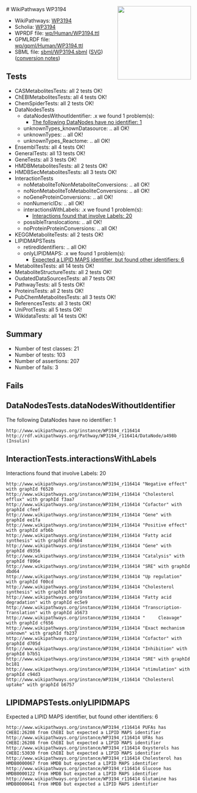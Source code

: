 <img style="float: right; width: 200px" src="../logo.png" />
# WikiPathways WP3194

* WikiPathways: [WP3194](https://identifiers.org/wikipathways:WP3194)
* Scholia: [WP3194](https://scholia.toolforge.org/wikipathways/WP3194)
* WPRDF file: [wp/Human/WP3194.ttl](../wp/Human/WP3194.ttl)
* GPMLRDF file: [wp/gpml/Human/WP3194.ttl](../wp/gpml/Human/WP3194.ttl)
* SBML file: [sbml/WP3194.sbml](../sbml/WP3194.sbml) ([SVG](../sbml/WP3194.svg)) ([conversion notes](../sbml/WP3194.txt))

## Tests
* CASMetabolitesTests: all 2 tests OK!
* ChEBIMetabolitesTests: all 4 tests OK!
* ChemSpiderTests: all 2 tests OK!
* DataNodesTests
    * dataNodesWithoutIdentifier: .x we found 1 problem(s):
        * [The following DataNodes have no identifier: 1](#d2d32fa0)
    * unknownTypes_knownDatasource: .. all OK!
    * unknownTypes: .. all OK!
    * unknownTypes_Reactome: .. all OK!
* EnsemblTests: all 4 tests OK!
* GeneralTests: all 13 tests OK!
* GeneTests: all 3 tests OK!
* HMDBMetabolitesTests: all 2 tests OK!
* HMDBSecMetabolitesTests: all 3 tests OK!
* InteractionTests
    * noMetaboliteToNonMetaboliteConversions: .. all OK!
    * noNonMetaboliteToMetaboliteConversions: .. all OK!
    * noGeneProteinConversions: .. all OK!
    * nonNumericIDs: .. all OK!
    * interactionsWithLabels: .x we found 1 problem(s):
        * [Interactions found that involve Labels: 20](#fe97a8d7)
    * possibleTranslocations: .. all OK!
    * noProteinProteinConversions: .. all OK!
* KEGGMetaboliteTests: all 2 tests OK!
* LIPIDMAPSTests
    * retiredIdentifiers: .. all OK!
    * onlyLIPIDMAPS: .x we found 1 problem(s):
        * [Expected a LIPID MAPS identifier, but found other identifiers: 6](#48cc60bd)
* MetabolitesTests: all 14 tests OK!
* MetaboliteStructureTests: all 2 tests OK!
* OudatedDataSourcesTests: all 7 tests OK!
* PathwayTests: all 5 tests OK!
* ProteinsTests: all 2 tests OK!
* PubChemMetabolitesTests: all 3 tests OK!
* ReferencesTests: all 3 tests OK!
* UniProtTests: all 5 tests OK!
* WikidataTests: all 14 tests OK!


## Summary

* Number of test classes: 21
* Number of tests: 103
* Number of assertions: 207
* Number of fails: 3

## Fails

<a name="d2d32fa0" />

## DataNodesTests.dataNodesWithoutIdentifier

The following DataNodes have no identifier: 1
```
http://www.wikipathways.org/instance/WP3194_r116414 http://rdf.wikipathways.org/Pathway/WP3194_r116414/DataNode/a498b (Insulin)
```

<a name="fe97a8d7" />

## InteractionTests.interactionsWithLabels

Interactions found that involve Labels: 20
```
http://www.wikipathways.org/instance/WP3194_r116414 "Negative effect" with graphId f6520
http://www.wikipathways.org/instance/WP3194_r116414 "Cholesterol 
efflux" with graphId f3aa7
http://www.wikipathways.org/instance/WP3194_r116414 "Cofactor" with graphId cfeef
http://www.wikipathways.org/instance/WP3194_r116414 "Gene" with graphId ee1fa
http://www.wikipathways.org/instance/WP3194_r116414 "Positive effect" with graphId afb6b
http://www.wikipathways.org/instance/WP3194_r116414 "Fatty acid 
synthesis" with graphId d7664
http://www.wikipathways.org/instance/WP3194_r116414 "Gene" with graphId d9356
http://www.wikipathways.org/instance/WP3194_r116414 "Catalysis" with graphId f896e
http://www.wikipathways.org/instance/WP3194_r116414 "SRE" with graphId dbd64
http://www.wikipathways.org/instance/WP3194_r116414 "Up regulation" with graphId f00cd
http://www.wikipathways.org/instance/WP3194_r116414 "Cholesterol 
synthesis" with graphId b0f09
http://www.wikipathways.org/instance/WP3194_r116414 "Fatty acid
degradation" with graphId ec5e9
http://www.wikipathways.org/instance/WP3194_r116414 "Transcription-Translation" with graphId a5673
http://www.wikipathways.org/instance/WP3194_r116414 "     Cleavage" with graphId cf656
http://www.wikipathways.org/instance/WP3194_r116414 "Exact mechanism unknown" with graphId fb237
http://www.wikipathways.org/instance/WP3194_r116414 "Cofactor" with graphId d705d
http://www.wikipathways.org/instance/WP3194_r116414 "Inhibition" with graphId b7b51
http://www.wikipathways.org/instance/WP3194_r116414 "SRE" with graphId bc181
http://www.wikipathways.org/instance/WP3194_r116414 "stimulation" with graphId c94d3
http://www.wikipathways.org/instance/WP3194_r116414 "Cholesterol 
uptake" with graphId b6757
```

<a name="48cc60bd" />

## LIPIDMAPSTests.onlyLIPIDMAPS

Expected a LIPID MAPS identifier, but found other identifiers: 6
```
http://www.wikipathways.org/instance/WP3194_r116414 PUFAs has CHEBI:26208 from ChEBI but expected a LIPID MAPS identifier
http://www.wikipathways.org/instance/WP3194_r116414 UFAs has CHEBI:26208 from ChEBI but expected a LIPID MAPS identifier
http://www.wikipathways.org/instance/WP3194_r116414 Oxysterols has CHEBI:53030 from ChEBI but expected a LIPID MAPS identifier
http://www.wikipathways.org/instance/WP3194_r116414 Cholesterol has HMDB0000067 from HMDB but expected a LIPID MAPS identifier
http://www.wikipathways.org/instance/WP3194_r116414 Glucose has HMDB0000122 from HMDB but expected a LIPID MAPS identifier
http://www.wikipathways.org/instance/WP3194_r116414 Glutamine has HMDB0000641 from HMDB but expected a LIPID MAPS identifier
```

